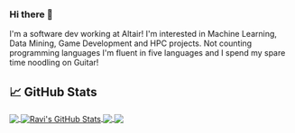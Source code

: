 ### Hi there 👋

I'm a software dev working at Altair! I'm interested in Machine Learning, Data Mining, Game Development and HPC projects. Not counting programming languages I'm fluent in five languages and I spend my spare time noodling on Guitar!

## &#x1f4c8; GitHub Stats

<a href="https://github.com/raviv1995/raviv1995">
  <img align="center" src="https://github-readme-stats.vercel.app/api/top-langs/?username=raviv1995&hide=java,html&title_color=ffffff&text_color=c9cacc&icon_color=2bbc8a&bg_color=1d1f21" />
</a>
<a href="https://github.com/raviv1995/raviv1995">
  <img align="center" src="https://github-readme-stats.vercel.app/api?username=raviv1995&show_icons=true&line_height=27&count_private=true&title_color=ffffff&text_color=c9cacc&icon_color=2bbc8a&bg_color=1d1f21" alt="Ravi's GitHub Stats" />
</a>

<a href="https://github.com/raviv1995/openpbs">
  <img align="center" src="https://github-readme-stats.vercel.app/api/pin/?username=raviv1995&repo=openpbs&title_color=ffffff&text_color=c9cacc&icon_color=2bbc8a&bg_color=1d1f21" />
</a>


<a href="https://github.com/raviv1995/astro.ai">
  <img align="center" src="https://github-readme-stats.vercel.app/api/pin/?username=raviv1995&repo=astro.ai&title_color=ffffff&text_color=c9cacc&icon_color=2bbc8a&bg_color=1d1f21" />
</a>    



<!--
**raviv1995/raviv1995** is a ✨ _special_ ✨ repository because its `README.md` (this file) appears on your GitHub profile.

Here are some ideas to get you started:

- 🔭 I’m currently working on ...
- 🌱 I’m currently learning ...
- 👯 I’m looking to collaborate on ...
- 🤔 I’m looking for help with ...
- 💬 Ask me about ...
- 📫 How to reach me: ...
- 😄 Pronouns: ...
- ⚡ Fun fact: ...
-->
